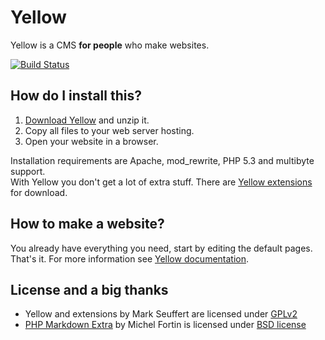 Yellow
======

Yellow is a CMS **for people** who make websites.

[![Build Status](https://secure.travis-ci.org/markseu/yellowcms.png)](https://travis-ci.org/markseu/yellowcms)

How do I install this?
----------------------
1. [Download Yellow](https://github.com/markseu/yellowcms/archive/master.zip) and unzip it.  
2. Copy all files to your web server hosting.  
3. Open your website in a browser.

Installation requirements are Apache, mod_rewrite, PHP 5.3 and multibyte support.  
With Yellow you don't get a lot of extra stuff. There are [Yellow extensions](https://github.com/markseu/yellowcms-extensions/blob/master/README.md) for download.

How to make a website?
----------------------
You already have everything you need, start by editing the default pages.  
That's it. For more information see [Yellow documentation](https://github.com/markseu/yellowcms-extensions/blob/master/documentation/README.md).

License and a big thanks
------------------------
* Yellow and extensions by Mark Seuffert are licensed under [GPLv2](http://opensource.org/licenses/GPL-2.0)
* [PHP Markdown Extra](https://github.com/michelf/php-markdown) by Michel Fortin is licensed under [BSD license](http://opensource.org/licenses/BSD-3-Clause)